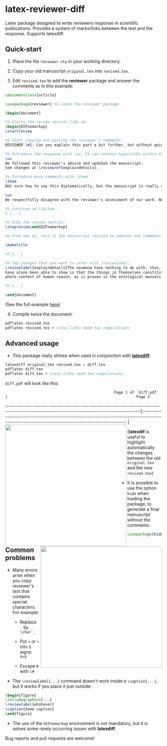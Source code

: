 latex-reviewer-diff
===================

Latex package designed to write reviewers response in scientific publications. Provides a system of marks/links between the text and the response. Supports latexdiff.

## Quick-start

1. Place the file `reviewer.sty` in your working directory.

2. Copy your old manuscript `original.tex` into `revised.tex`.

3. Edit `revised.tex` to add the **reviewer** package and answer the comments as in this example:

```latex
\documentclass{article}

\usepackage{reviewer} %% loads the reviewer package

\begin{document}

%% Starts the review section like so:
\begin{DIFnomarkup}
\startreview 

%% Start copying and pasting the reviewer's comments:
REVIEWER \#1: Can you explain this part a bit further, but without going into detail.

%% Introduce the response with \us. It can contain hyperlinks within the text with \revieweref
\us
We followed this reviewer's advice and updated the manuscript.
See changes at \reviewref{explaindetails}.

%% Introduce more comments with \them
\them
Not sure how to say this diplomatically, but the manuscript is really dull.

\us
We respectfully disagree with the reviewer's assessment of our work. Nonetheless...

%% Continue ad libitum...
% [...]

%% Ends the review section:
\stopreview\end{DIFnomarkup}

%% From now on, this is the manuscript revised to address the comments:

\maketitle

%% [...]

%% Tag changes that you want to refer with \reviewlabel:
\reviewlabel{explaindetails}The noumena have nothing to do with, thus, the Antinomies. What we
have alone been able to show is that the things in themselves constitute the
whole content of human reason, as is proven in the ontological manuals.

%% [...]

\end{document}
```
   (See the full example [here](https://github.com/jealie/latex-reviewer-diff/tree/master/examples))

4. Compile twice the document:

```bash
pdflatex revised.tex
pdflatex revised.tex # cross-links need two compilations
```


## Advanced usage

+ This package really shines when used in conjunction with [**latexdiff**](https://www.ctan.org/pkg/latexdiff?lang=en):

```bash
latexdiff original.tex revised.tex > diff.tex
pdflatex diff.tex
pdflatex diff.tex # cross-links need two compilations
```

  `diff.pdf` will look like this:

                                                     Page 1 of `diff.pdf`                                                                         |                                                          Page 2                                                                                     
:------------------------------------------------------------------------------------------------------------------------------------------------:|:---------------------------------------------------------------------------------------------------------------------------------------------------:
<a href="url"><img src="https://raw.githubusercontent.com/jealie/latex-reviewer-diff/master/examples/diff_1.png" align="left" width="390px" ></a> | <a href="url"><img src="https://raw.githubusercontent.com/jealie/latex-reviewer-diff/master/examples/diff_2.png" align="right" width="390px" ></a>

  (**latexdif** is useful to highlight automatically the changes between the old `original.tex` and the new `revised.tex`)

+ It is possible to use the option `hide` when loading the package, to generate a final manuscript without the comments:

```latex
\usepackage[hide]{reviewer}
```


## Common problems

+ Many errors arise when you copy reviewer's text that contains special characters. For example:

  * Replace `_` by `` \char`_ ``

  * Put `<` or `>` into `$` signs: `$<$`

  * Escape `#` with `\#`

+ The `\reviewlabel{...}` command doesn't work inside a `\caption{...}`, but it works if you place it just outside:


```latex
\begin{figure}
\includegraphics{...}
\reviewlabel{whatever}
\caption{Some caption}
\end{figure}
```

+ The use of the `DIFnomarkup` environment is not mandatory, but it is solves some rarely occurring issues with **latexdiff**.

Bug reports and pull requests are welcome!
